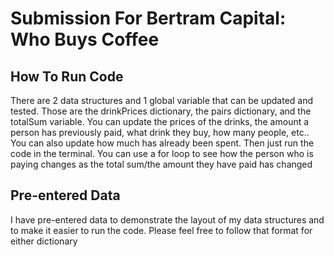 # Submission For Bertram Capital: Who Buys Coffee

## How To Run Code
There are 2 data structures and 1 global variable that can be updated and tested. Those are the drinkPrices dictionary, the pairs dictionary, and the totalSum variable. You can update the prices of the drinks, the amount a person has previously paid, what drink they buy, how many people, etc.. You can also update how much has already been spent. Then just run the code in the terminal. You can use a for loop to see how the person who is paying changes as the total sum/the amount they have paid has changed

## Pre-entered Data
I have pre-entered data to demonstrate the layout of my data structures and to make it easier to run the code. Please feel free to follow that format for either dictionary